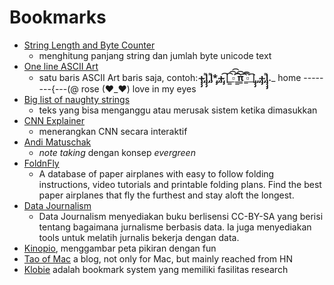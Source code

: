 # Bookmarks

- [String Length and Byte Counter](https://mothereff.in/byte-counter)
  - menghitung panjang string dan jumlah byte unicode text
- [One line ASCII Art](https://1lineart.kulaone.com/#/)
  - satu baris ASCII Art baris saja, contoh:
  __̴ı̴̴̡̡̡ ̡͌l̡̡̡ ̡͌l̡*̡̡ ̴̡ı̴̴̡ ̡̡͡|̲̲̲͡͡͡ ̲▫̲͡ ̲̲̲͡͡π̲̲͡͡ ̲̲͡▫̲̲͡͡ ̲|̡̡̡ ̡ ̴̡ı̴̡̡ ̡͌l̡̡̡̡.___ home
  --------{---(@ rose
  (♥_♥) love in my eyes
- [Big list of naughty strings](https://github.com/minimaxir/big-list-of-naughty-strings/blob/master/blns.txt)
  - teks yang bisa menganggu atau merusak sistem ketika dimasukkan
- [CNN Explainer](https://poloclub.github.io/cnn-explainer/)
  - menerangkan CNN secara interaktif
- [Andi Matuschak](https://notes.andymatuschak.org/About_these_notes)
  - *note taking* dengan konsep *evergreen*
- [FoldnFly](https://www.foldnfly.com/)
  - A database of paper airplanes with easy to follow folding instructions, video tutorials and printable folding plans. Find the best paper airplanes that fly the furthest and stay aloft the longest.
- [Data Journalism](https://datajournalism.com/)
  - Data Journalism menyediakan buku berlisensi CC-BY-SA yang berisi tentang bagaimana jurnalisme berbasis data. Ia juga menyediakan tools untuk melatih jurnalis bekerja dengan data.
- [Kinopio](https://kinopio.club/), menggambar peta pikiran dengan fun
- [Tao of Mac](https://taoofmac.com/space) a blog, not only for Mac, but mainly reached from HN
- [Klobie](https://klobie.com) adalah bookmark system yang memiliki fasilitas research

